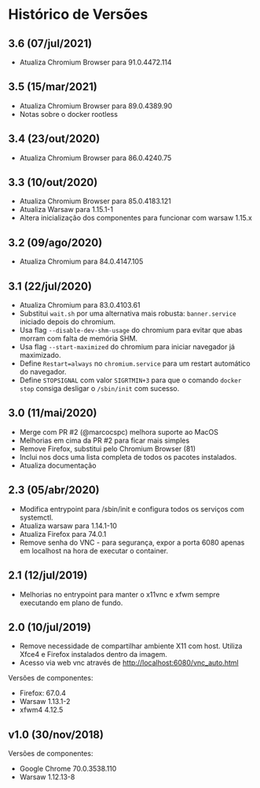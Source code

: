 # Histórico de Versões

## 3.6 (07/jul/2021)

* Atualiza Chromium Browser para 91.0.4472.114

## 3.5 (15/mar/2021)

* Atualiza Chromium Browser para 89.0.4389.90
* Notas sobre o docker rootless

## 3.4 (23/out/2020)

* Atualiza Chromium Browser para 86.0.4240.75

## 3.3 (10/out/2020)

* Atualiza Chromium Browser para 85.0.4183.121
* Atualiza Warsaw para 1.15.1-1
* Altera inicialização dos componentes para funcionar com warsaw 1.15.x

## 3.2 (09/ago/2020)

* Atualiza Chromium para 84.0.4147.105

## 3.1 (22/jul/2020)

* Atualiza Chromium para 83.0.4103.61
* Substitui `wait.sh` por uma alternativa mais robusta: `banner.service` iniciado depois do chromium.
* Usa flag `--disable-dev-shm-usage` do chromium para evitar que abas morram com falta de memória SHM.
* Usa flag `--start-maximized` do chromium para iniciar navegador já maximizado.
* Define `Restart=always` no `chromium.service` para um restart automático do navegador.
* Define `STOPSIGNAL` com valor `SIGRTMIN+3` para que o comando `docker stop` consiga desligar o `/sbin/init` com sucesso.

## 3.0 (11/mai/2020)

* Merge com PR #2 (@marcocspc) melhora suporte ao MacOS
* Melhorias em cima da PR #2 para ficar mais simples
* Remove Firefox, substitui pelo Chromium Browser (81)
* Inclui nos docs uma lista completa de todos os pacotes instalados.
* Atualiza documentação

## 2.3 (05/abr/2020)

* Modifica entrypoint para /sbin/init e configura todos os serviços com systemctl.
* Atualiza warsaw para 1.14.1-10
* Atualiza Firefox para 74.0.1
* Remove senha do VNC - para segurança, expor a porta 6080 apenas em localhost na hora de executar o container.

## 2.1 (12/jul/2019)

* Melhorias no entrypoint para manter o x11vnc e xfwm sempre executando em plano de fundo.

## 2.0 (10/jul/2019)

* Remove necessidade de compartilhar ambiente X11 com host. Utiliza Xfce4 e Firefox instalados dentro da imagem.
* Acesso via web vnc através de <http://localhost:6080/vnc_auto.html>

Versões de componentes:

* Firefox: 67.0.4
* Warsaw 1.13.1-2
* xfwm4 4.12.5

## v1.0 (30/nov/2018)

Versões de componentes:

* Google Chrome 70.0.3538.110
* Warsaw 1.12.13-8
